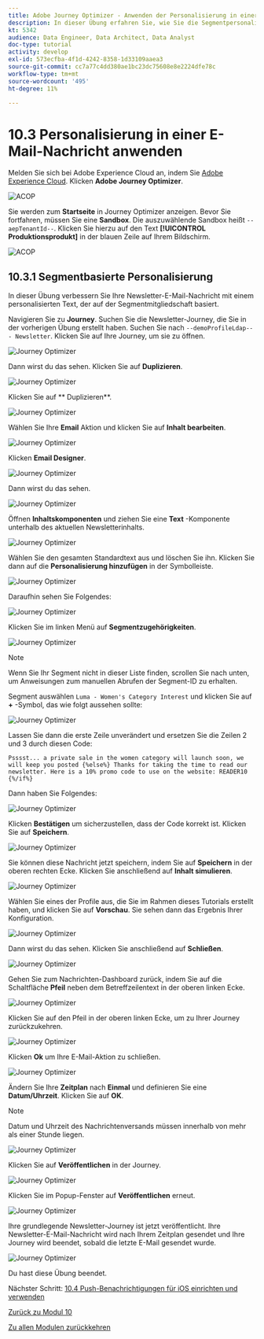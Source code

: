 ```yaml
---
title: Adobe Journey Optimizer - Anwenden der Personalisierung in einer E-Mail-Nachricht
description: In dieser Übung erfahren Sie, wie Sie die Segmentpersonalisierung in einem E-Mail-Inhalt verwenden.
kt: 5342
audience: Data Engineer, Data Architect, Data Analyst
doc-type: tutorial
activity: develop
exl-id: 573ecfba-4f1d-4242-8358-1d33109aaea3
source-git-commit: cc7a77c4dd380ae1bc23dc75608e8e2224dfe78c
workflow-type: tm+mt
source-wordcount: '495'
ht-degree: 11%

---
```


# 10.3 Personalisierung in einer E-Mail-Nachricht anwenden

Melden Sie sich bei Adobe Experience Cloud an, indem Sie [Adobe Experience Cloud](https://experience.adobe.com). Klicken **Adobe Journey Optimizer**.

![ACOP](../module7/images/acophome.png)

Sie werden zum **Startseite** in Journey Optimizer anzeigen. Bevor Sie fortfahren, müssen Sie eine **Sandbox**. Die auszuwählende Sandbox heißt ``--aepTenantId--``. Klicken Sie hierzu auf den Text **[!UICONTROL Produktionsprodukt]** in der blauen Zeile auf Ihrem Bildschirm.

![ACOP](../module7/images/acoptriglp.png)

## 10.3.1 Segmentbasierte Personalisierung

In dieser Übung verbessern Sie Ihre Newsletter-E-Mail-Nachricht mit einem personalisierten Text, der auf der Segmentmitgliedschaft basiert.

Navigieren Sie zu **Journey**. Suchen Sie die Newsletter-Journey, die Sie in der vorherigen Übung erstellt haben. Suchen Sie nach `--demoProfileLdap-- - Newsletter`. Klicken Sie auf Ihre Journey, um sie zu öffnen.

![Journey Optimizer](./images/sbp1.png)

Dann wirst du das sehen. Klicken Sie auf **Duplizieren**.

![Journey Optimizer](./images/sbp2.png)

Klicken Sie auf ** Duplizieren**.

![Journey Optimizer](./images/sbp3.png)

Wählen Sie Ihre **Email** Aktion und klicken Sie auf **Inhalt bearbeiten**.

![Journey Optimizer](./images/sbp3a.png)

Klicken **Email Designer**.

![Journey Optimizer](./images/sbp4.png)

Dann wirst du das sehen.

![Journey Optimizer](./images/sbp5.png)

Öffnen **Inhaltskomponenten** und ziehen Sie eine **Text** -Komponente unterhalb des aktuellen Newsletterinhalts.

![Journey Optimizer](./images/sbp6.png)

Wählen Sie den gesamten Standardtext aus und löschen Sie ihn. Klicken Sie dann auf die **Personalisierung hinzufügen** in der Symbolleiste.

![Journey Optimizer](./images/sbp7.png)

Daraufhin sehen Sie Folgendes:

![Journey Optimizer](./images/seg1.png)

Klicken Sie im linken Menü auf **Segmentzugehörigkeiten**.

![Journey Optimizer](./images/seg2.png)

>[!NOTE]
>
>Wenn Sie Ihr Segment nicht in dieser Liste finden, scrollen Sie nach unten, um Anweisungen zum manuellen Abrufen der Segment-ID zu erhalten.

Segment auswählen `Luma - Women's Category Interest` und klicken Sie auf **+** -Symbol, das wie folgt aussehen sollte:

![Journey Optimizer](./images/seg3.png)

Lassen Sie dann die erste Zeile unverändert und ersetzen Sie die Zeilen 2 und 3 durch diesen Code:

``
Psssst... a private sale in the women category will launch soon, we will keep you posted
{%else%}
Thanks for taking the time to read our newsletter. Here is a 10% promo code to use on the website: READER10
{%/if%}
``

Dann haben Sie Folgendes:

![Journey Optimizer](./images/seg4.png)

Klicken **Bestätigen** um sicherzustellen, dass der Code korrekt ist. Klicken Sie auf **Speichern**.

![Journey Optimizer](./images/sbp8.png)

Sie können diese Nachricht jetzt speichern, indem Sie auf **Speichern** in der oberen rechten Ecke. Klicken Sie anschließend auf **Inhalt simulieren**.

![Journey Optimizer](./images/sbp9.png)

Wählen Sie eines der Profile aus, die Sie im Rahmen dieses Tutorials erstellt haben, und klicken Sie auf **Vorschau**. Sie sehen dann das Ergebnis Ihrer Konfiguration.

![Journey Optimizer](./images/sbp10.png)

Dann wirst du das sehen. Klicken Sie anschließend auf **Schließen**.

![Journey Optimizer](./images/sbp10fff.png)

Gehen Sie zum Nachrichten-Dashboard zurück, indem Sie auf die Schaltfläche **Pfeil** neben dem Betreffzeilentext in der oberen linken Ecke.

![Journey Optimizer](./images/sbp11.png)

Klicken Sie auf den Pfeil in der oberen linken Ecke, um zu Ihrer Journey zurückzukehren.

![Journey Optimizer](./images/oc79afff.png)

Klicken **Ok** um Ihre E-Mail-Aktion zu schließen.

![Journey Optimizer](./images/oc79bfff.png)

Ändern Sie Ihre **Zeitplan** nach **Einmal** und definieren Sie eine **Datum/Uhrzeit**. Klicken Sie auf **OK**.

>[!NOTE]
>
>Datum und Uhrzeit des Nachrichtenversands müssen innerhalb von mehr als einer Stunde liegen.

![Journey Optimizer](./images/sbp18.png)

Klicken Sie auf **Veröffentlichen** in der Journey.

![Journey Optimizer](./images/sbp19.png)

Klicken Sie im Popup-Fenster auf **Veröffentlichen** erneut.

![Journey Optimizer](./images/sbp20.png)

Ihre grundlegende Newsletter-Journey ist jetzt veröffentlicht. Ihre Newsletter-E-Mail-Nachricht wird nach Ihrem Zeitplan gesendet und Ihre Journey wird beendet, sobald die letzte E-Mail gesendet wurde.

![Journey Optimizer](./images/sbp20fff.png)

Du hast diese Übung beendet.

Nächster Schritt: [10.4 Push-Benachrichtigungen für iOS einrichten und verwenden](./ex4.md)

[Zurück zu Modul 10](./journeyoptimizer.md)

[Zu allen Modulen zurückkehren](../../overview.md)
